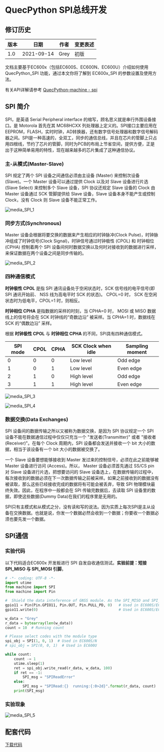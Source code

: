 # QuecPython SPI总线开发

## 修订历史

| 版本 | 日期       | 作者 | 变更表述 |
| ---- | ---------- | ---- | -------- |
| 1.0  | 2021-09-14 | Grey | 初版     |

文档主要基于EC600x（包括EC600S、EC600N、EC600U）介绍如何使用 QuecPython_SPI 功能，通过本文你将了解到 EC600x_SPI 的参数设置及使用方法。

有关API详解请参考 [QuecPython-machine - spi](https://python.quectel.com/wiki/#/zh-cn/api/QuecPythonClasslib?id=spi)



## SPI 简介

SPI，是英语 Serial Peripheral interface 的缩写，顾名思义就是串行外围设备接口。是 Motorola 首先在其 MC68HCXX 列处理器上定义的。SPI接口主要应用在 EEPROM，FLASH，实时时钟，AD转换器，还有数字信号处理器和数字信号解码器之间。SPI是一种高速的，全双工，同步的通信总线，并且在芯片的管脚上只占用四根线，节约了芯片的管脚，同时为PCB的布局上节省空间，提供方便，正是出于这种简单易用的特性，现在越来越多的芯片集成了这种通信协议。



### 主-从模式(Master-Slave) 

SPI 规定了两个 SPI 设备之间通信必须由主设备 (Master) 来控制次设备 (Slave)。一个 Master 设备可以通过提供 Clock 以及对 Slave 设备进行片选 (Slave Select) 来控制多个 Slave 设备，SPI 协议还规定 Slave 设备的 Clock 由 Master 设备通过 SCK 管脚提供给 Slave 设备，Slave 设备本身不能产生或控制 Clock，没有 Clock 则 Slave 设备不能正常工作。

![media_SPI_1](media/media_SPI_1.jpg)



### 同步方式(Synchronous)

Master 设备会根据将要交换的数据来产生相应的时钟脉冲(Clock Pulse)，时钟脉冲组成了时钟信号(Clock Signal)，时钟信号通过时钟极性 (CPOL) 和 时钟相位 (CPHA) 控制着两个 SPI 设备间何时数据交换以及何时对接收到的数据进行采样，来保证数据在两个设备之间是同步传输的。

![media_SPI_2](media/media_SPI_2.jpg)



### 四种通信模式

**时钟极性 CPOL** 是指 SPI 通讯设备处于空闲状态时，SCK 信号线的电平信号(即 SPI 通讯开始前、 NSS 线为高电平时 SCK 的状态)。 CPOL=0 时， SCK 在空闲状态时为低电平，CPOL=1 时，则相反。

 **时钟相位 CPHA** 是指数据的采样的时刻，当 CPHA=0 时， MOSI 或 MISO 数据线上的信号将会在 SCK 时钟线的“奇数边沿” 被采样。当 CPHA=1 时，数据线在 SCK 的“偶数边沿” 采样。

根据 **时钟极性 CPOL** 与 **时钟相位 CPHA** 的不同，SPI具有四种通信模式。

| SPI mode | CPOL | CPHA | SCK Clock when idle | Sampling moment |
| -------- | ---- | ---- | ------------------- | --------------- |
| 0        | 0    | 0    | Low level           | Odd edge        |
| 1        | 0    | 1    | Low level           | Even edge       |
| 2        | 1    | 0    | High level          | Odd edge        |
| 3        | 1    | 1    | High level          | Even edge       |

![media_SPI_3](media/media_SPI_3.jpg)

![media_SPI_4](media/media_SPI_4.jpg)



### 数据交换(Data Exchanges)

SPI 设备间的数据传输之所以又被称为数据交换，是因为 SPI 协议规定一个 SPI 设备不能在数据通信过程中仅仅只充当一个 "发送者(Transmitter)" 或者 "接收者(Receiver)"。在每个 Clock 周期内，SPI 设备都会发送并接收一个 bit 大小的数据，相当于该设备有一个 bit 大小的数据被交换了。

一个 Slave 设备要想能够接收到 Master 发过来的控制信号，必须在此之前能够被 Master 设备进行访问 (Access)。所以， Master 设备必须首先通过 SS/CS pin 对 Slave 设备进行片选，把想要访问的 Slave 设备选上，在数据传输的过程中，每次接收到的数据必须在下一次数据传输之前被采样。如果之前接收到的数据没有被读取，那么这些已经接收完成的数据将有可能会被丢弃，导致 SPI 物理模块最终失效。因此，在程序中一般都会在 SPI 传输完数据后，去读取 SPI 设备里的数据，即使这些数据(Dummy Data)在我们的程序里是无用的。

SPI只有主模式和从模式之分，没有读和写的说法。因为实质上每次SPI是主从设备在交换数据。也就是说，你发一个数据必然会收到一个数据；你要收一个数据必须也要先发一个数据。



## SPI通信

### 实验代码

以下代码适合EC600x 开发板进行 SPI 自发自收通信测试。**实验前提：短接 SPI_MISO 与 SPI_MOSI 引脚**。

```python
# -*- coding: UTF-8 -*-
import utime
from machine import SPI
from machine import Pin

#  Shield the data inteference of GNSS module. As the SPI_MISO and SPI_MOSI are multiplexed as UART1, A GNSS module (L76K)is also connected to EVB. In order to disconnect the inteference to SPI communition by data from L76K, followiing two lines of codes should be added. 
gpio11 = Pin(Pin.GPIO11, Pin.OUT, Pin.PULL_PD, 0)   # Used in EC600S/EC600N
gpio11.write(0)                                     # Used in EC600S/EC600N

w_data = "Grey"
r_data = bytearray(len(w_data))
count = 10  # Running count

# Please select codes with the module type
spi_obj = SPI(1, 0, 1)  # Used in EC600S/N
# spi_obj = SPI(0, 0, 1)  # Used in EC600U

while count:
    count -= 1
    utime.sleep(1)
    ret = spi_obj.write_read(r_data, w_data, 100)
    if ret == -1:
        SPI_msg = "SPIReadError"
    else:
        SPI_msg = "SPIRead:{}  running:{:0>2d}".format(r_data, count)
    print(SPI_msg)
```



### 实验现象

![media_SPI_5](media/media_SPI_5.jpg)

## 配套代码

<!-- * [下载代码](code/code_SPI.py) -->
 <a href="code/code_SPI.py" target="_blank">下载代码</a>